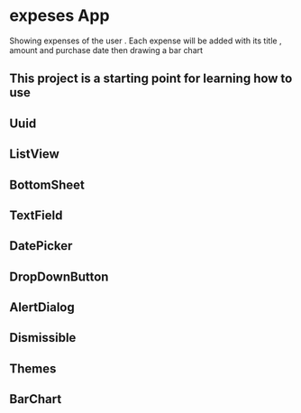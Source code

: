 # expeses App

Showing expenses of the  user . Each expense will be added with its title , amount and purchase date then drawing a bar chart 

## This project is a starting point for learning how to use
## Uuid 
## ListView 
## BottomSheet 
## TextField 
## DatePicker 
## DropDownButton 
## AlertDialog
## Dismissible
## Themes
## BarChart
